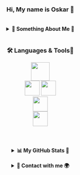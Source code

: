 
#

<div align="center">
  <h3 align="center">Hi, My name is Oskar 👋</h3> 
 
  <br>
  
  <details>
    <summary><b>🌟 Something About Me 🌟</b></summary>
     <h3 align="center">I am a 2nd year programming technician student, self-taught and passionate about exploring and experimenting with new technologiese</h3>
    <div>
      <br>
      - ✉️ You can contact me at <a href="mailto:oskar.podrucki.mailsm@gmail.com">oskar.podrucki.mailsm@gmail.com</a><br><br>
      - 🧠 For now, I am focused on bringing the school year to a close and preparing for my professional exams. <br><br>
      - ⚡ I like cats 😺
    </div>
  </details>
</div>

# 

<div align="center">
  <h3 align="center">🛠️ Languages & Tools🔌</h3>
  <img src="https://skillicons.dev/icons?i=js,ts,html,css,php,c,cpp,py,java,lua" height="50px" /><br>
  <img src="https://skillicons.dev/icons?i=react,nodejs,express,mongodb,mysql,supabase,spring,figma,blender,ps,pr" height="40px" />
  <img src="https://skillicons.dev/icons?i=docker,postman,git,bash,arduino,raspberrypi" height="40px" /><br>
  <img src="https://skillicons.dev/icons?i=vscode,visualstudio,idea,vim,obsidian" height="40px" /><br>
  <img src="https://skillicons.dev/icons?i=windows,linux,mint" height="40px" /><br>
</div>

#
<br>

<div align="center">
  <details>
    <summary><b>📊 My GitHub Stats 🚀</b></summary>
    <div>
     <a href="http://www.github.com/OskarPodrucki" float="left">
      <img src="https://github-readme-stats.vercel.app/api?username=OskarPodrucki&show_icons=true&hide=&count_private=true&title_color=0891b2&text_color=ffffff&icon_color=0891b2&bg_color=1c1917&hide_border=true&show_icons=true" alt="OskarPodrucki's GitHub stats" />
    </a>
    <a href="http://www.github.com/OskarPodrucki" float="left">
      <img src="https://github-readme-streak-stats.herokuapp.com/?user=OskarPodrucki&stroke=ffffff&background=1c1917&ring=0891b2&fire=0891b2&currStreakNum=ffffff&currStreakLabel=0891b2&sideNums=ffffff&sideLabels=ffffff&dates=ffffff&hide_border=true" />
    </a>
    <a href="https://github.com/OskarPodrucki" clear="both">
      <img src="https://github-readme-stats.vercel.app/api/top-langs/?username=OskarPodrucki&langs_count=10&title_color=0891b2&text_color=ffffff&icon_color=0891b2&bg_color=1c1917&hide_border=true&locale=en&custom_title=Top%20%Languages" alt="Top Languages" />
    </a>
    </div>
  </details>

  <br>

  <details>
    <summary><b>📱 Contact with me 🌍</b></summary>
    <div align="center">
      <a href="https://www.linkedin.com/in/oskar-podrucki-5198322b7/" target="_blank">
        <img src="https://skillicons.dev/icons?i=linkedin" height="40px" />
      </a>
      <a href="https://discord.com/users/podrucki444" target="_blank">
        <img src="https://skillicons.dev/icons?i=discord" height="40px" />
      </a>
      <a href="https://twitter.com/podrucki444" target="_blank">
        <img src="https://skillicons.dev/icons?i=twitter" height="40px" />
      </a>
    </div>
  </details>
</div>
